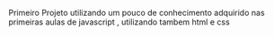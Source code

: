Primeiro Projeto utilizando um pouco de conhecimento adquirido nas primeiras aulas de javascript , utilizando tambem html e css
